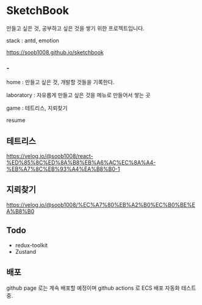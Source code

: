 # SketchBook
만들고 싶은 것, 공부하고 싶은 것을 쌓기 위한 프로젝트입니다.

stack : antd, emotion

https://soob1008.github.io/sketchbook

### -
home : 만들고 싶은 것, 개발할 것들을 기록한다.

laboratory : 자유롭게 만들고 싶은 것을 메뉴로 만들어서 쌓는 곳

game : 테트리스, 지뢰찾기

resume

## 테트리스

https://velog.io/@soob1008/react-%ED%85%8C%ED%8A%B8%EB%A6%AC%EC%8A%A4-%EB%A7%8C%EB%93%A4%EA%B8%B0-1

## 지뢰찾기

https://velog.io/@soob1008/%EC%A7%80%EB%A2%B0%EC%B0%BE%EA%B8%B0

## Todo

- redux-toolkit
- Zustand

## 배포
github page 로는 계속 배포할 예정이며 
github actions 로 ECS 배포 자동화 테스트 중.
